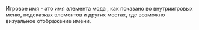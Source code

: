 Игровое имя - это имя элемента мода
, как показано во внутриигровых меню, подсказках элементов и других
местах, где возможно визуальное отображение имени.